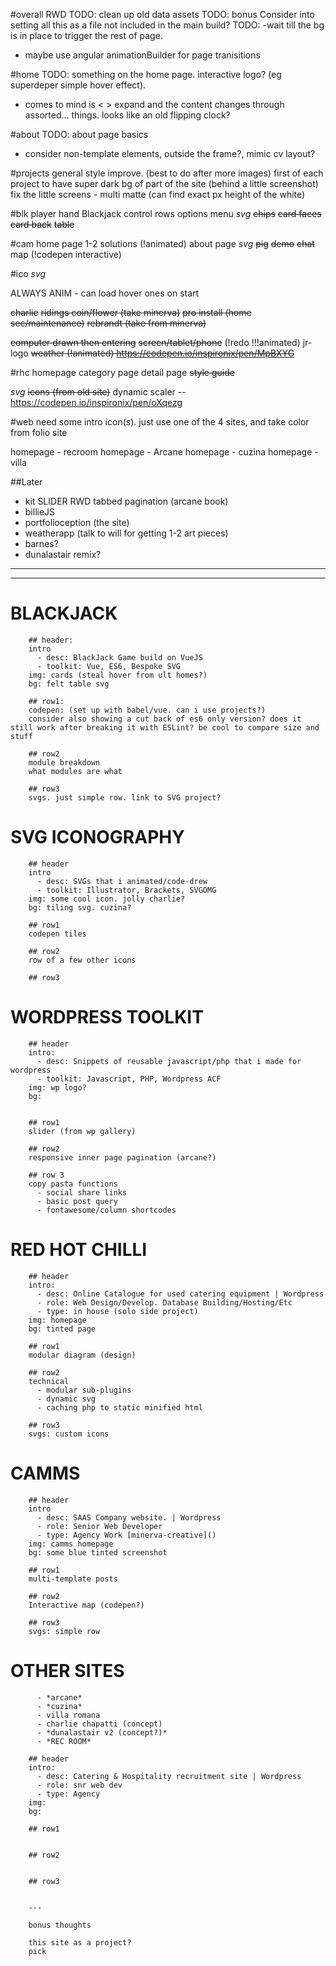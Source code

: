 #overall
RWD
TODO: clean up old data assets
TODO: bonus Consider into setting all this as a file not included in the main build?
TODO: -wait till the bg is in place to trigger the rest of page.
  - maybe use angular animationBuilder for  page tranisitions

#home
TODO: something on the home page. interactive logo? (eg superdeper simple hover effect).
  - comes to mind is < > expand and the content changes through assorted... things. looks like an old flipping clock?

#about
TODO: about page basics
  - consider non-template elements, outside the frame?, mimic cv layout?

#projects
general style improve. (best to do after more images)
first of each project to have super dark bg of part of the site (behind a little screenshot)
fix the little screens - multi matte (can find exact px height of the white)


#blk
player hand
Blackjack
control rows
options menu
_svg_
~~chips~~
~~card faces~~
~~card back~~
~~table~~

#cam
home page
1-2 solutions  (!animated)
about page
_svg_
~~pig~~
~~demo~~
~~chat~~
map (!codepen interactive)

#ico
_svg_

ALWAYS ANIM - can load hover ones on start

~~charlie~~
~~ridings coin/flower (take minerva)~~
~~pro install (home sec/maintenance)~~
~~rebrandt (take from minerva)~~



~~computer drawn then entering~~
~~screen/tablet/phone~~ (!redo !!!animated)
jr-logo
~~weather (!animated) https://codepen.io/inspironix/pen/MpBXYG~~


#rhc
homepage
category page
detail page
~~style guide~~

_svg_
~~icons (from old site)~~
dynamic scaler -- https://codepen.io/inspironix/pen/oXqezg


#web
need some intro icon(s). just use one of the 4 sites, and take color from folio site

homepage - recroom
homepage - Arcane
homepage - cuzina
homepage - villa


##Later
- kit
    SLIDER
    RWD tabbed pagination (arcane book)
- billieJS
- portfolioception (the site)
- weatherapp (talk to will for getting 1-2 art pieces)
- barnes?
- dunalastair remix?

----------------------------------------------
----------------------------------------------

# BLACKJACK

        ## header:
        intro
          - desc: BlackJack Game build on VueJS
          - toolkit: Vue, ES6, Bespoke SVG
        img: cards (steal hover from ult homes?)
        bg: felt table svg

        ## row1:
        codepen: (set up with babel/vue. can i use projects?)
        consider also showing a cut back of es6 only version? does it still work after breaking it with ESLint? be cool to compare size and stuff

        ## row2
        module breakdown
        what modules are what

        ## row3
        svgs. just simple row. link to SVG project?

# SVG ICONOGRAPHY

        ## header
        intro
          - desc: SVGs that i animated/code-drew
          - toolkit: Illustrator, Brackets, SVGOMG
        img: some cool icon. jolly charlie?
        bg: tiling svg. cuzina?

        ## row1
        codepen tiles

        ## row2
        row of a few other icons

        ## row3


# WORDPRESS TOOLKIT

        ## header
        intro:
          - desc: Snippets of reusable javascript/php that i made for wordpress
          - toolkit: Javascript, PHP, Wordpress ACF
        img: wp logo?
        bg:


        ## row1
        slider (from wp gallery)

        ## row2
        responsive inner page pagination (arcane?)

        ## row 3
        copy pasta functions
          - social share links
          - basic post query
          - fontawesome/column shortcodes

# RED HOT CHILLI

        ## header
        intro:
          - desc: Online Catalogue for used catering equipment | Wordpress
          - role: Web Design/Develop. Database Building/Hosting/Etc
          - type: in house (solo side project)
        img: homepage
        bg: tinted page

        ## row1
        modular diagram (design)

        ## row2
        technical
          - modular sub-plugins
          - dynamic svg
          - caching php to static minified html

        ## row3
        svgs: custom icons

# CAMMS

        ## header
        intro
          - desc: SAAS Company website. | Wordpress
          - role: Senior Web Developer
          - type: Agency Work [minerva-creative]()
        img: camms homepage
        bg: some blue tinted screenshot

        ## row1
        multi-template posts

        ## row2
        Interactive map (codepen?)

        ## row3
        svgs: simple row

# OTHER SITES
          - *arcane*
          - *cuzina*
          - villa romana
          - charlie chapatti (concept)
          - *dunalastair v2 (concept?)*
          - *REC ROOM*

        ## header
        intro:
          - desc: Catering & Hospitality recruitment site | Wordpress
          - role: snr web dev
          - type: Agency
        img:
        bg:

        ## row1


        ## row2


        ## row3


        ---

        bonus thoughts

        this site as a project?
        pick

